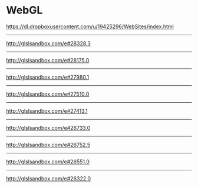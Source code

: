 # WebGL
https://dl.dropboxusercontent.com/u/19425296/WebSites/index.html <hr>
http://glslsandbox.com/e#28328.3 <hr>
http://glslsandbox.com/e#28175.0 <hr>
http://glslsandbox.com/e#27980.1 <hr>
http://glslsandbox.com/e#27510.0 <hr>
http://glslsandbox.com/e#27413.1 <hr>
http://glslsandbox.com/e#26733.0 <hr>
http://glslsandbox.com/e#26752.5 <hr>
http://glslsandbox.com/e#26551.0 <hr>
http://glslsandbox.com/e#26322.0

